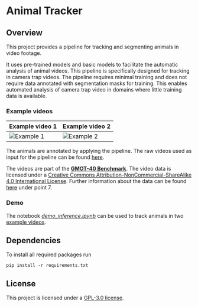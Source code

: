 # Animal Tracker

## Overview
This project provides a pipeline for tracking and segmenting animals in video footage. 

It uses pre-trained models and basic models to facilitate the automatic analysis of animal videos. This pipeline is specifically designed for tracking in camera trap videos.
The pipeline requires minimal training and does not require data annotated with segmentation masks for training. This enables automated analysis of camera trap video in domains where little training data is available.

### Example videos

|Example video 1               | Example video 2               |
| ---------------------------- | ----------------------------- |
|![Example 1](assets/vid1.gif) | ![Example 2](assets/vid2.gif) |

The animals are annotated by applying the pipeline. The raw videos used as input for the pipeline can be found [here](demo_data). 

The videos are part of the [**GMOT-40 Benchmark**](https://github.com/Spritea/GMOT40).
The video data is licensed under a [Creative Commons Attribution-NonCommercial-ShareAlike 4.0 International License](https://creativecommons.org/licenses/by-nc-sa/4.0/).
Further information about the data can be found  [here](licenses.md) under point 7.

### Demo

The notebook [*demo_inference.ipynb*](demo_inference.ipynb) can be used to track animals in two [example videos](demo_data).

## Dependencies

To install all required packages run
~~~text 
pip install -r requirements.txt
~~~

## License

This project is licensed under a [GPL-3.0 license](LICENSE).
